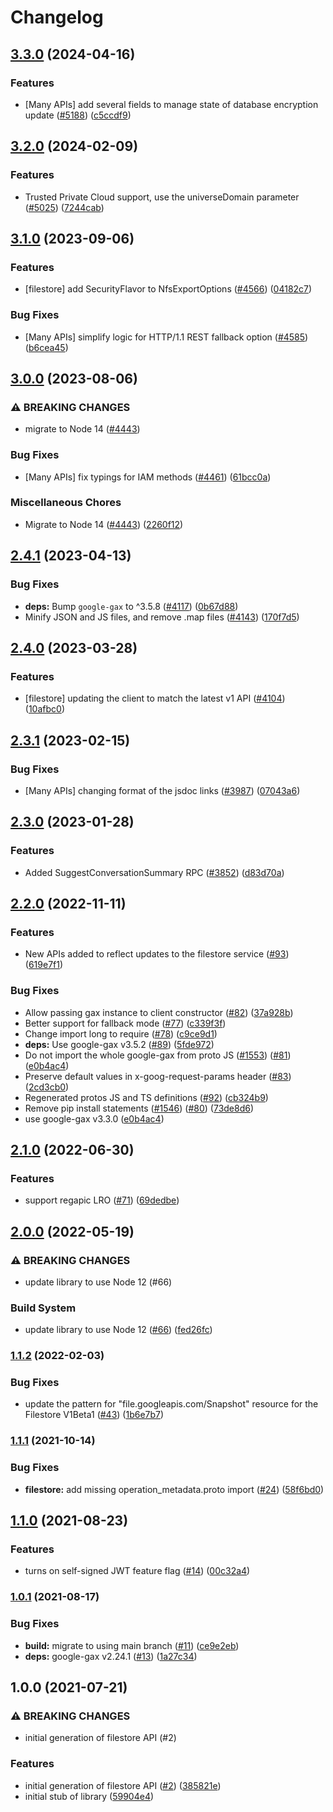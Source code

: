 # Changelog

## [3.3.0](https://github.com/googleapis/google-cloud-node/compare/filestore-v3.2.0...filestore-v3.3.0) (2024-04-16)


### Features

* [Many APIs] add several fields to manage state of database encryption update ([#5188](https://github.com/googleapis/google-cloud-node/issues/5188)) ([c5ccdf9](https://github.com/googleapis/google-cloud-node/commit/c5ccdf93641e7bb6d0e5c636168fad0feafab6e3))

## [3.2.0](https://github.com/googleapis/google-cloud-node/compare/filestore-v3.1.0...filestore-v3.2.0) (2024-02-09)


### Features

* Trusted Private Cloud support, use the universeDomain parameter  ([#5025](https://github.com/googleapis/google-cloud-node/issues/5025)) ([7244cab](https://github.com/googleapis/google-cloud-node/commit/7244cab107973bef57c5ea84ae77c51718126822))

## [3.1.0](https://github.com/googleapis/google-cloud-node/compare/filestore-v3.0.0...filestore-v3.1.0) (2023-09-06)


### Features

* [filestore] add SecurityFlavor to NfsExportOptions ([#4566](https://github.com/googleapis/google-cloud-node/issues/4566)) ([04182c7](https://github.com/googleapis/google-cloud-node/commit/04182c7810a9c716f848776f4d783d5406152634))


### Bug Fixes

* [Many APIs] simplify logic for HTTP/1.1 REST fallback option ([#4585](https://github.com/googleapis/google-cloud-node/issues/4585)) ([b6cea45](https://github.com/googleapis/google-cloud-node/commit/b6cea45d03faaa7bd6e5daa36ebd0063a1e1f251))

## [3.0.0](https://github.com/googleapis/google-cloud-node/compare/filestore-v2.4.1...filestore-v3.0.0) (2023-08-06)


### ⚠ BREAKING CHANGES

* migrate to Node 14 ([#4443](https://github.com/googleapis/google-cloud-node/issues/4443))

### Bug Fixes

* [Many APIs] fix typings for IAM methods ([#4461](https://github.com/googleapis/google-cloud-node/issues/4461)) ([61bcc0a](https://github.com/googleapis/google-cloud-node/commit/61bcc0a89c70cf1037299eecd72aef9c98c2e666))


### Miscellaneous Chores

* Migrate to Node 14 ([#4443](https://github.com/googleapis/google-cloud-node/issues/4443)) ([2260f12](https://github.com/googleapis/google-cloud-node/commit/2260f12543d171bda95345e53475f5f0fdc45770))

## [2.4.1](https://github.com/googleapis/google-cloud-node/compare/filestore-v2.4.0...filestore-v2.4.1) (2023-04-13)


### Bug Fixes

* **deps:** Bump `google-gax` to ^3.5.8 ([#4117](https://github.com/googleapis/google-cloud-node/issues/4117)) ([0b67d88](https://github.com/googleapis/google-cloud-node/commit/0b67d883963643ce1b4f6d2ccd3e8d37adf6e029))
* Minify JSON and JS files, and remove .map files ([#4143](https://github.com/googleapis/google-cloud-node/issues/4143)) ([170f7d5](https://github.com/googleapis/google-cloud-node/commit/170f7d57b8fd344d182a8e758867b8124722eebc))

## [2.4.0](https://github.com/googleapis/google-cloud-node/compare/filestore-v2.3.1...filestore-v2.4.0) (2023-03-28)


### Features

* [filestore] updating the client to match the latest v1 API ([#4104](https://github.com/googleapis/google-cloud-node/issues/4104)) ([10afbc0](https://github.com/googleapis/google-cloud-node/commit/10afbc0b499d95e18886ee2f6a53cdd203a07542))

## [2.3.1](https://github.com/googleapis/google-cloud-node/compare/filestore-v2.3.0...filestore-v2.3.1) (2023-02-15)


### Bug Fixes

* [Many APIs] changing format of the jsdoc links ([#3987](https://github.com/googleapis/google-cloud-node/issues/3987)) ([07043a6](https://github.com/googleapis/google-cloud-node/commit/07043a629545ad418f33f90f9f96147a136e1728))

## [2.3.0](https://github.com/googleapis/google-cloud-node/compare/filestore-v2.2.0...filestore-v2.3.0) (2023-01-28)


### Features

* Added SuggestConversationSummary RPC ([#3852](https://github.com/googleapis/google-cloud-node/issues/3852)) ([d83d70a](https://github.com/googleapis/google-cloud-node/commit/d83d70a25f78812a44c4476b2149fbdef0a2baa1))

## [2.2.0](https://github.com/googleapis/nodejs-filestore/compare/v2.1.0...v2.2.0) (2022-11-11)


### Features

* New APIs added to reflect updates to the filestore service ([#93](https://github.com/googleapis/nodejs-filestore/issues/93)) ([619e7f1](https://github.com/googleapis/nodejs-filestore/commit/619e7f142a621303afc58b38261711d33584ea5f))


### Bug Fixes

* Allow passing gax instance to client constructor ([#82](https://github.com/googleapis/nodejs-filestore/issues/82)) ([37a928b](https://github.com/googleapis/nodejs-filestore/commit/37a928bf3c049d0cd66e4efa5d41717fa5ff9a28))
* Better support for fallback mode ([#77](https://github.com/googleapis/nodejs-filestore/issues/77)) ([c339f3f](https://github.com/googleapis/nodejs-filestore/commit/c339f3f49c0a10fd2d42a64de20a9d2f06ae061e))
* Change import long to require ([#78](https://github.com/googleapis/nodejs-filestore/issues/78)) ([c9ce9d1](https://github.com/googleapis/nodejs-filestore/commit/c9ce9d147dd1cc6f99b63e53af9cf75c1999dc90))
* **deps:** Use google-gax v3.5.2 ([#89](https://github.com/googleapis/nodejs-filestore/issues/89)) ([5fde972](https://github.com/googleapis/nodejs-filestore/commit/5fde972b08be1106b42bce644f1282f690b93677))
* Do not import the whole google-gax from proto JS ([#1553](https://github.com/googleapis/nodejs-filestore/issues/1553)) ([#81](https://github.com/googleapis/nodejs-filestore/issues/81)) ([e0b4ac4](https://github.com/googleapis/nodejs-filestore/commit/e0b4ac42145ad648f3ae5f6c77917a2dd94d5192))
* Preserve default values in x-goog-request-params header ([#83](https://github.com/googleapis/nodejs-filestore/issues/83)) ([2cd3cb0](https://github.com/googleapis/nodejs-filestore/commit/2cd3cb022d1cb11fa3d04dbda58fd32de995c462))
* Regenerated protos JS and TS definitions ([#92](https://github.com/googleapis/nodejs-filestore/issues/92)) ([cb324b9](https://github.com/googleapis/nodejs-filestore/commit/cb324b9f3f93eaea7228386e5bf406ed570bafcc))
* Remove pip install statements ([#1546](https://github.com/googleapis/nodejs-filestore/issues/1546)) ([#80](https://github.com/googleapis/nodejs-filestore/issues/80)) ([73de8d6](https://github.com/googleapis/nodejs-filestore/commit/73de8d63b8b221df09c193400d1028cf3924a6ae))
* use google-gax v3.3.0 ([e0b4ac4](https://github.com/googleapis/nodejs-filestore/commit/e0b4ac42145ad648f3ae5f6c77917a2dd94d5192))

## [2.1.0](https://github.com/googleapis/nodejs-filestore/compare/v2.0.0...v2.1.0) (2022-06-30)


### Features

* support regapic LRO ([#71](https://github.com/googleapis/nodejs-filestore/issues/71)) ([69dedbe](https://github.com/googleapis/nodejs-filestore/commit/69dedbeb0ba429dbb768b4823a53bab01caa3e7d))

## [2.0.0](https://github.com/googleapis/nodejs-filestore/compare/v1.1.2...v2.0.0) (2022-05-19)


### ⚠ BREAKING CHANGES

* update library to use Node 12 (#66)

### Build System

* update library to use Node 12 ([#66](https://github.com/googleapis/nodejs-filestore/issues/66)) ([fed26fc](https://github.com/googleapis/nodejs-filestore/commit/fed26fc96372b8c15237a1500ae27ce88d4ec936))

### [1.1.2](https://github.com/googleapis/nodejs-filestore/compare/v1.1.1...v1.1.2) (2022-02-03)


### Bug Fixes

* update the pattern for "file.googleapis.com/Snapshot" resource for the Filestore V1Beta1 ([#43](https://github.com/googleapis/nodejs-filestore/issues/43)) ([1b6e7b7](https://github.com/googleapis/nodejs-filestore/commit/1b6e7b71d739c3c428410b343c824907e3d58cc6))

### [1.1.1](https://www.github.com/googleapis/nodejs-filestore/compare/v1.1.0...v1.1.1) (2021-10-14)


### Bug Fixes

* **filestore:** add missing operation_metadata.proto import ([#24](https://www.github.com/googleapis/nodejs-filestore/issues/24)) ([58f6bd0](https://www.github.com/googleapis/nodejs-filestore/commit/58f6bd08080f79e8b60967f27990783660b0f1be))

## [1.1.0](https://www.github.com/googleapis/nodejs-filestore/compare/v1.0.1...v1.1.0) (2021-08-23)


### Features

* turns on self-signed JWT feature flag ([#14](https://www.github.com/googleapis/nodejs-filestore/issues/14)) ([00c32a4](https://www.github.com/googleapis/nodejs-filestore/commit/00c32a4eaeaf6e4f19559a38e51d2b5ec23197b4))

### [1.0.1](https://www.github.com/googleapis/nodejs-filestore/compare/v1.0.0...v1.0.1) (2021-08-17)


### Bug Fixes

* **build:** migrate to using main branch ([#11](https://www.github.com/googleapis/nodejs-filestore/issues/11)) ([ce9e2eb](https://www.github.com/googleapis/nodejs-filestore/commit/ce9e2eb86e80b122d67f0b283597ba13e4b366ad))
* **deps:** google-gax v2.24.1 ([#13](https://www.github.com/googleapis/nodejs-filestore/issues/13)) ([1a27c34](https://www.github.com/googleapis/nodejs-filestore/commit/1a27c34790099af5a5aa6e091b2c1207cc43d7da))

## 1.0.0 (2021-07-21)


### ⚠ BREAKING CHANGES

* initial generation of filestore API (#2)

### Features

* initial generation of filestore API ([#2](https://www.github.com/googleapis/nodejs-filestore/issues/2)) ([385821e](https://www.github.com/googleapis/nodejs-filestore/commit/385821e88e1036e780b4d7ca9c784e771afa024f))
* initial stub of library ([59904e4](https://www.github.com/googleapis/nodejs-filestore/commit/59904e4219e4c8d2b5bd4a474d604ccd91647322))
